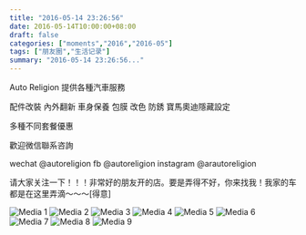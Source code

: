 ```yaml
---
title: "2016-05-14 23:26:56"
date: 2016-05-14T10:00:00+08:00
draft: false
categories: ["moments","2016","2016-05"]
tags: ["朋友圈","生活记录"]
summary: "2016-05-14 23:26:56..."
---
```


Auto Religion 提供各種汽車服務

配件改裝 內外翻新 車身保養 包膜 改色 防銹 
寶馬奧迪隱藏設定

多種不同套餐優惠

歡迎微信聯系咨詢

wechat @autoreligion
fb @autoreligion
instagram @arautoreligion

请大家关注一下！！！非常好的朋友开的店。要是弄得不好，你来找我！我家的车都是在这里弄滴～～～[得意]

![Media 1](/Moments/photos/2016-05-14/201605142326560.jpg)
![Media 2](/Moments/photos/2016-05-14/201605142326561.jpg)
![Media 3](/Moments/photos/2016-05-14/201605142326562.jpg)
![Media 4](/Moments/photos/2016-05-14/201605142326563.jpg)
![Media 5](/Moments/photos/2016-05-14/201605142326564.jpg)
![Media 6](/Moments/photos/2016-05-14/201605142326565.jpg)
![Media 7](/Moments/photos/2016-05-14/201605142326566.jpg)
![Media 8](/Moments/photos/2016-05-14/201605142326567.jpg)
![Media 9](/Moments/photos/2016-05-14/201605142326568.jpg)

